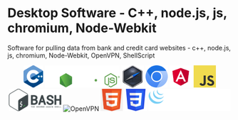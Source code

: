 # Desktop Software - C++, node.js, js, chromium, Node-Webkit
 Software for pulling data from bank and credit card websites - c++, node.js, js, chromium, Node-Webkit, OpenVPN, ShellScript


<p align="center">
  <img src="ISO_C++_Logo.svg.png" height="50" title="C++">
  <img src="logo (1).svg" height="50" title="Node.js">
  <img src="logo (3).png" height="50" title="NW.js">
  <img src="Chromium_Logo.svg" height="50" title="Chromium">
  <img src="angular.svg" height="50" title="Angular">
  <img src="JavaScript-logo.png" height="50" alt="JavaScript">
  <img src="Gnu-bash-logo.svg.png" height="50" alt="ShellScript">
  <img src="openvpn-2" height="50" alt="OpenVPN">
  <img src="png-clipart-website-development-html5-logo-world-wide-web-consortium-world-wide-web-angle-web-design.png" height="50" alt="HTML5">
  <img src="CSS3_logo.svg.png" height="50" alt="CSS3">
  <img src="logo-jquery@2x.png" height="50" alt="jquery">
</p>